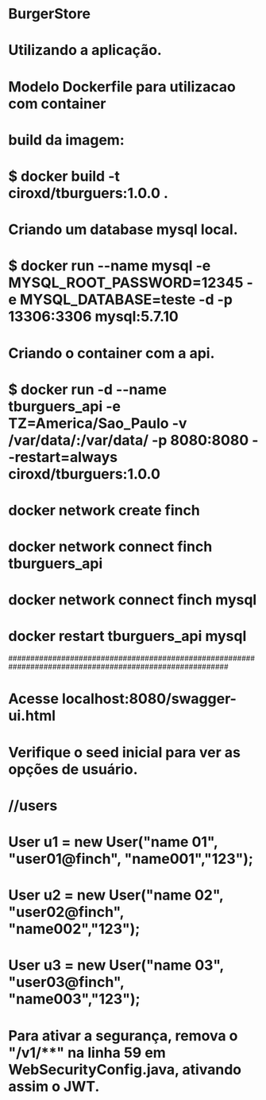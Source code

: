 # BurgerStore
# Utilizando a aplicação.
#
# Modelo Dockerfile para utilizacao com container
#
# #######################################################################################################
# build da imagem:
# $ docker build -t ciroxd/tburguers:1.0.0 .
#
# Criando um database mysql local.
# $ docker run --name mysql -e MYSQL_ROOT_PASSWORD=12345 -e MYSQL_DATABASE=teste -d -p 13306:3306 mysql:5.7.10
#
# Criando o container com a api.
# $ docker run -d --name tburguers_api -e TZ=America/Sao_Paulo -v /var/data/:/var/data/ -p 8080:8080 --restart=always ciroxd/tburguers:1.0.0
#
# docker network create finch
# docker network connect finch tburguers_api
# docker network connect finch mysql 
#
# docker restart tburguers_api mysql
##########################################################################################################
#
# Acesse localhost:8080/swagger-ui.html
#
# Verifique o seed inicial para ver as opções de usuário.
#
#
#     //users
#			User u1 = new User("name 01", "user01@finch", "name001","123");
#			User u2 = new User("name 02", "user02@finch", "name002","123");
#			User u3 = new User("name 03", "user03@finch", "name003","123");
#
# Para ativar a segurança, remova o "/v1/**" na linha 59 em WebSecurityConfig.java, ativando assim o JWT.
